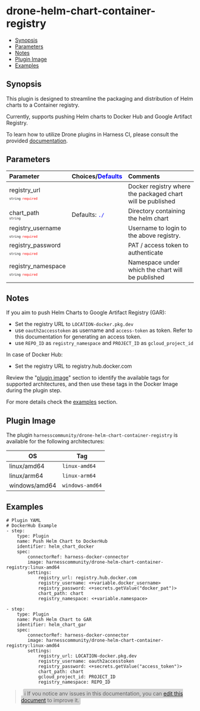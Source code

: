 # drone-helm-chart-container-registry

- [Synopsis](#Synopsis)
- [Parameters](#Paramaters)
- [Notes](#Notes)
- [Plugin Image](#Plugin-Image)
- [Examples](#Examples)

## Synopsis

This plugin is designed to streamline the packaging and distribution of Helm charts to a Container registry.

Currently, supports pushing Helm charts to Docker Hub and Google Artifact Registry.

To learn how to utilize Drone plugins in Harness CI, please consult the provided [documentation](https://developer.harness.io/docs/continuous-integration/use-ci/use-drone-plugins/run-a-drone-plugin-in-ci).

## Parameters

| Parameter                                                                                                                        | Choices/<span style="color:blue;">Defaults</span> | Comments                                                   |
| :------------------------------------------------------------------------------------------------------------------------------- | :------------------------------------------------ | :--------------------------------------------------------- |
| registry_url <span style="font-size: 10px"><br/>`string`</span> <span style="color:red; font-size: 10px">`required`</span>       |                                                   | Docker registry where the packaged chart will be published |
| chart_path <span style="font-size: 10px"><br/>`string`</span>                                                                    | Defaults: <span style="color:blue;">`./`</span>   | Directory containing the helm chart                        |
| registry_username <span style="font-size: 10px"><br/>`string`</span> <span style="color:red; font-size: 10px">`required`</span>  |                                                   | Username to login to the above registry.                   |
| registry_password <span style="font-size: 10px"><br/>`string`</span> <span style="color:red; font-size: 10px">`required`</span>  |                                                   | PAT / access token to authenticate                         |
| registry_namespace <span style="font-size: 10px"><br/>`string`</span> <span style="color:red; font-size: 10px">`required`</span> |                                                   | Namespace under which the chart will be published          |

## Notes

If you aim to push Helm Charts to Google Artifact Registry (GAR):

- Set the registry URL to `LOCATION-docker.pkg.dev`
- use `oauth2accesstoken` as username and `access-token` as token. Refer to this documentation for generating an access token.
- use `REPO_ID` as `registry_namespace` and `PROJECT_ID` as `gcloud_project_id`

In case of Docker Hub:

- Set the registry URL to registry.hub.docker.com

Review the "[plugin image](#plugin-image)" section to identify the available tags for supported architectures, and then use these tags in the Docker Image during the plugin step.

For more details check the [examples](#Examples) section.

## Plugin Image

The plugin `harnesscommunity/drone-helm-chart-container-registry` is available for the following architectures:

| OS            | Tag             |
| ------------- | --------------- |
| linux/amd64   | `linux-amd64`   |
| linux/arm64   | `linux-arm64`   |
| windows/amd64 | `windows-amd64` |

## Examples

```
# Plugin YAML
# DockerHub Example
- step:
    type: Plugin
    name: Push Helm Chart to DockerHub
    identifier: helm_chart_docker
    spec:
        connectorRef: harness-docker-connector
        image: harnesscommunity/drone-helm-chart-container-registry:linux-amd64
        settings:
            registry_url: registry.hub.docker.com
            registry_username: <+variable.docker_username>
            registry_password: <+secrets.getValue("docker_pat")>
            chart_path: chart
            registry_namespace: <+variable.namespace>

- step:
    type: Plugin
    name: Push Helm Chart to GAR
    identifier: helm_chart_gar
    spec:
        connectorRef: harness-docker-connector
        image: harnesscommunity/drone-helm-chart-container-registry:linux-amd64
        settings:
            registry_url: LOCATION-docker.pkg.dev
            registry_username: oauth2accesstoken
            registry_password: <+secrets.getValue("access_token")>
            chart_path: chart
            gcloud_project_id: PROJECT_ID
            registry_namespace: REPO_ID

```

> <span style="font-size: 14px; margin-left:5px; background-color: #d3d3d3; padding: 4px; border-radius: 4px;">ℹ️ If you notice any issues in this documentation, you can [edit this document](https://github.com/harness-community/drone-push-helm-chart-docker-registry/blob/main/README.md) to improve it.</span>
